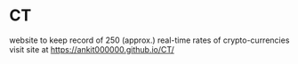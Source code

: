 # CT
website to keep record of 250 (approx.) real-time rates of crypto-currencies
visit site at https://ankit000000.github.io/CT/